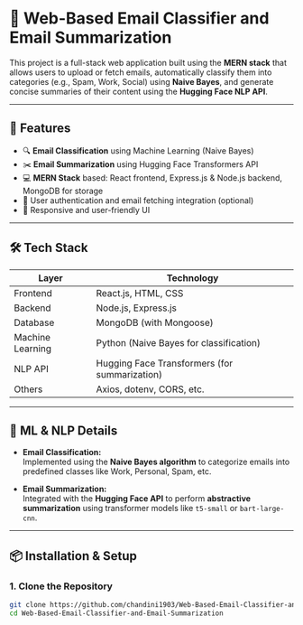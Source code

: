 # 📧 Web-Based Email Classifier and Email Summarization

This project is a full-stack web application built using the **MERN stack** that allows users to upload or fetch emails, automatically classify them into categories (e.g., Spam, Work, Social) using **Naive Bayes**, 
and generate concise summaries of their content using the **Hugging Face NLP API**.

---

## 🚀 Features

- 🔍 **Email Classification** using Machine Learning (Naive Bayes)
- ✂️ **Email Summarization** using Hugging Face Transformers API
- 💻 **MERN Stack** based: React frontend, Express.js & Node.js backend, MongoDB for storage
- 🔐 User authentication and email fetching integration (optional)
- 📱 Responsive and user-friendly UI

---

## 🛠️ Tech Stack

| Layer         | Technology                     |
|---------------|--------------------------------|
| Frontend      | React.js, HTML, CSS            |
| Backend       | Node.js, Express.js            |
| Database      | MongoDB (with Mongoose)        |
| Machine Learning | Python (Naive Bayes for classification) |
| NLP API       | Hugging Face Transformers (for summarization) |
| Others        | Axios, dotenv, CORS, etc.      |

---

## 🧠 ML & NLP Details

- **Email Classification:**  
  Implemented using the **Naive Bayes algorithm** to categorize emails into predefined classes like Work, Personal, Spam, etc.

- **Email Summarization:**  
  Integrated with the **Hugging Face API** to perform **abstractive summarization** using transformer models like `t5-small` or `bart-large-cnn`.

---

## 📦 Installation & Setup

### 1. Clone the Repository

```bash
git clone https://github.com/chandini1903/Web-Based-Email-Classifier-and-Email-Summarization.git
cd Web-Based-Email-Classifier-and-Email-Summarization
